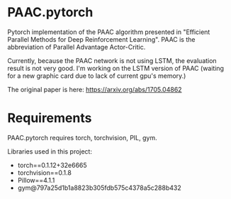 # PAAC.pytorch
Pytorch implementation of the PAAC algorithm presented in "Efficient Parallel Methods for Deep Reinforcement Learning". PAAC is the abbreviation of Parallel Advantage Actor-Critic.

Currently, because the PAAC network is not using LSTM, the evaluation result is not very good. I'm working on the LSTM version of PAAC (waiting for a new graphic card due to lack of current gpu's memory.)

The original paper is here: https://arxiv.org/abs/1705.04862

# Requirements
PAAC.pytorch requires torch, torchvision, PIL, gym.

Libraries used in this project:

* torch==0.1.12+32e6665
* torchvision==0.1.8
* Pillow==4.1.1
* gym@797a25d1b1a8823b305fdb575c4378a5c288b432
